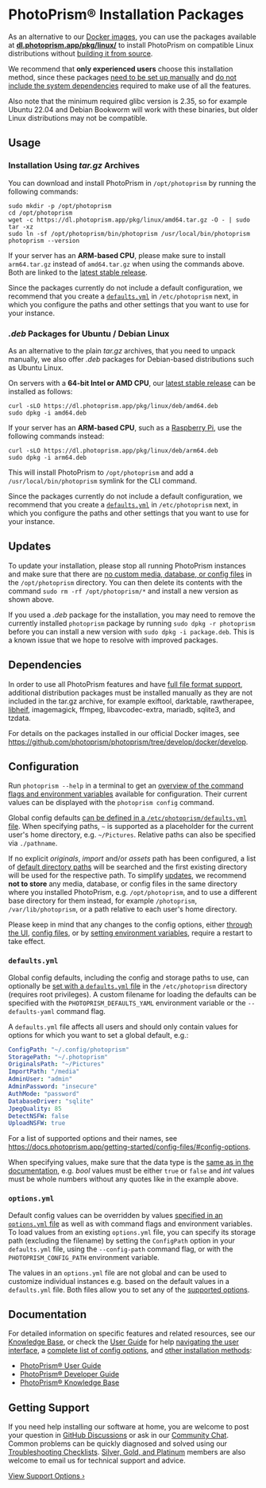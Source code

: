 # PhotoPrism® Installation Packages

As an alternative to our [Docker images](https://docs.photoprism.app/getting-started/docker-compose/), you can use the packages available at [**dl.photoprism.app/pkg/linux/**](https://dl.photoprism.app/pkg/linux/) to install PhotoPrism on compatible Linux distributions without [building it from source](https://docs.photoprism.app/developer-guide/setup/).

We recommend that **only experienced users** choose this installation method, since these packages [need to be set up manually](#configuration) and [do not include the system dependencies](#dependencies) required to make use of all the features.

Also note that the minimum required glibc version is 2.35, so for example Ubuntu 22.04 and Debian Bookworm will work with these binaries, but older Linux distributions may not be compatible.

## Usage

### Installation Using *tar.gz* Archives

You can download and install PhotoPrism in `/opt/photoprism` by running the following commands:

```
sudo mkdir -p /opt/photoprism
cd /opt/photoprism
wget -c https://dl.photoprism.app/pkg/linux/amd64.tar.gz -O - | sudo tar -xz
sudo ln -sf /opt/photoprism/bin/photoprism /usr/local/bin/photoprism
photoprism --version
```

If your server has an **ARM-based CPU**, please make sure to install `arm64.tar.gz` instead of `amd64.tar.gz` when using the commands above. Both are linked to the [latest stable release](https://github.com/photoprism/photoprism/releases).

Since the packages currently do not include a default configuration, we recommend that you create a [`defaults.yml`](https://docs.photoprism.app/getting-started/config-files/defaults/) in `/etc/photoprism` next, in which you configure the paths and other settings that you want to use for your instance.

### *.deb* Packages for Ubuntu / Debian Linux

As an alternative to the plain *tar.gz* archives, that you need to unpack manually, we also offer *.deb* packages for Debian-based distributions such as Ubuntu Linux.

On servers with a **64-bit Intel or AMD CPU**, our [latest stable release](https://github.com/photoprism/photoprism/releases) can be installed as follows:

```
curl -sLO https://dl.photoprism.app/pkg/linux/deb/amd64.deb
sudo dpkg -i amd64.deb
```

If your server has an **ARM-based CPU**, such as a [Raspberry Pi](https://docs.photoprism.app/getting-started/raspberry-pi/), use the following commands instead:

```
curl -sLO https://dl.photoprism.app/pkg/linux/deb/arm64.deb
sudo dpkg -i arm64.deb
```

This will install PhotoPrism to `/opt/photoprism` and add a `/usr/local/bin/photoprism` symlink for the CLI command.

Since the packages currently do not include a default configuration, we recommend that you create a [`defaults.yml`](https://docs.photoprism.app/getting-started/config-files/defaults/) in `/etc/photoprism` next, in which you configure the paths and other settings that you want to use for your instance.

## Updates

To update your installation, please stop all running PhotoPrism instances and make sure that there are [no custom media, database, or config files](#configuration) in the `/opt/photoprism` directory. You can then delete its contents with the command `sudo rm -rf /opt/photoprism/*` and install a new version as shown above.

If you used a *.deb* package for the installation, you may need to remove the currently installed `photoprism` package by running `sudo dpkg -r photoprism` before you can install a new version with `sudo dpkg -i package.deb`. This is a known issue that we hope to resolve with improved packages.

## Dependencies

In order to use all PhotoPrism features and have [full file format support](https://www.photoprism.app/kb/file-formats), additional distribution packages must be installed manually as they are not included in the tar.gz archive, for example exiftool, darktable, rawtherapee, [libheif](https://dl.photoprism.app/dist/libheif/README.html), imagemagick, ffmpeg, libavcodec-extra, mariadb, sqlite3, and tzdata.

For details on the packages installed in our official Docker images, see <https://github.com/photoprism/photoprism/tree/develop/docker/develop>.

## Configuration

Run `photoprism --help` in a terminal to get an [overview of the command flags and environment variables](https://docs.photoprism.app/getting-started/config-options/) available for configuration. Their current values can be displayed with the `photoprism config` command.

Global config defaults [can be defined in a `/etc/photoprism/defaults.yml` file](#defaultsyml). When specifying paths, `~` is supported as a placeholder for the current user's home directory, e.g. `~/Pictures`. Relative paths can also be specified via `./pathname`.

If no explicit *originals*, *import* and/or *assets* path has been configured, a list of [default directory paths](https://github.com/photoprism/photoprism/blob/develop/pkg/fs/dirs.go) will be searched and the first existing directory will be used for the respective path. To simplify [updates](#updates), we recommend **not to store** any media, database, or config files in the same directory where you installed PhotoPrism, e.g. `/opt/photoprism`, and to use a different base directory for them instead, for example `/photoprism`, `/var/lib/photoprism`, or a path relative to each user's home directory.

Please keep in mind that any changes to the config options, either [through the UI](https://docs.photoprism.app/user-guide/settings/advanced/), [config files](https://docs.photoprism.app/getting-started/config-files/), or by [setting environment variables](https://docs.photoprism.app/getting-started/config-options/), require a restart to take effect.

### `defaults.yml`

Global config defaults, including the config and storage paths to use, can optionally be [set with a `defaults.yml` file](https://docs.photoprism.app/getting-started/config-files/defaults/) in the `/etc/photoprism` directory (requires root privileges). A custom filename for loading the defaults can be specified with the `PHOTOPRISM_DEFAULTS_YAML` environment variable or the `--defaults-yaml` command flag.

A `defaults.yml` file affects all users and should only contain values for options for which you want to set a global default, e.g.:

```yaml
ConfigPath: "~/.config/photoprism"
StoragePath: "~/.photoprism"
OriginalsPath: "~/Pictures"
ImportPath: "/media"
AdminUser: "admin"
AdminPassword: "insecure"
AuthMode: "password"
DatabaseDriver: "sqlite"
JpegQuality: 85
DetectNSFW: false
UploadNSFW: true
```

For a list of supported options and their names, see <https://docs.photoprism.app/getting-started/config-files/#config-options>.

When specifying values, make sure that the data type is the [same as in the documentation](https://docs.photoprism.app/getting-started/config-files/#config-options), e.g. *bool* values must be either `true` or `false` and *int* values must be whole numbers without any quotes like in the example above.

### `options.yml`

Default config values can be overridden by values [specified in an `options.yml` file](https://docs.photoprism.app/getting-started/config-files/) as well as with command flags and environment variables. To load values from an existing `options.yml` file, you can specify its storage path (excluding the filename) by setting the `ConfigPath` option in your `defaults.yml` file, using the `--config-path` command flag, or with the `PHOTOPRISM_CONFIG_PATH` environment variable.

The values in an `options.yml` file are not global and can be used to customize individual instances e.g. based on the default values in a `defaults.yml` file. Both files allow you to set any of the [supported options](https://docs.photoprism.app/getting-started/config-files/#config-options).

## Documentation

For detailed information on specific features and related resources, see our [Knowledge Base](https://www.photoprism.app/kb), or check the [User Guide](https://docs.photoprism.app/user-guide/) for help [navigating the user interface](https://docs.photoprism.app/user-guide/navigate/), a [complete list of config options](https://docs.photoprism.app/getting-started/config-options/), and [other installation methods](https://docs.photoprism.app/getting-started/):

- [PhotoPrism® User Guide](https://docs.photoprism.app/user-guide/)
- [PhotoPrism® Developer Guide](https://docs.photoprism.app/developer-guide/)
- [PhotoPrism® Knowledge Base](https://www.photoprism.app/kb)

## Getting Support

If you need help installing our software at home, you are welcome to post your question in [GitHub Discussions](https://link.photoprism.app/discussions) or ask in our [Community Chat](https://link.photoprism.app/chat). Common problems can be quickly diagnosed and solved using our [Troubleshooting Checklists](https://docs.photoprism.app/getting-started/troubleshooting/). [Silver, Gold, and Platinum](https://link.photoprism.app/membership) members are also welcome to email us for technical support and advice.

[View Support Options ›](https://www.photoprism.app/kb/getting-support)
